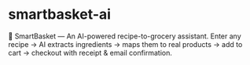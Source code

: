 # smartbasket-ai
🛒 SmartBasket — An AI-powered recipe-to-grocery assistant. Enter any recipe → AI extracts ingredients → maps them to real products → add to cart → checkout with receipt &amp; email confirmation.
